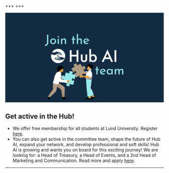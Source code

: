 +++
+++

<img class="recruitment-image" src="/recruitment.png" />
<h2>Get active in the Hub!</h2>
<ul>
    <li>
        We offer free membership for all students at Lund University. Register <a href="https://forms.gle/sffmPqSSTXEsckDC7">here</a>.
    </li>
    <li>
        You can also get active in the committee team, shape the future of Hub AI, expand your network, and develop professional and soft skills! Hub AI is growing and wants you on board for this exciting journey! We are looking for: a Head of Treasury, a Head of Events, and a 2nd Head of Marketing and Communication. Read more and apply <a href="https://forms.gle/Bk9KYSN3KNuctcMD7">here</a>.
    </li> 
</ul>

---